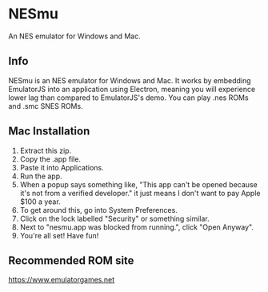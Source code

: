 # NESmu
An NES emulator for Windows and Mac.

## Info
NESmu is an NES emulator for Windows and Mac. It works by embedding EmulatorJS into an application using Electron, meaning you will experience lower lag than compared to EmulatorJS's demo. You can play .nes ROMs and .smc SNES ROMs.

## Mac Installation
1. Extract this zip.
2. Copy the .app file.
3. Paste it into Applications.
4. Run the app.
5. When a popup says something like, "This app can't be opened because it's not from a verified developer." it just means I don't want to pay Apple $100 a year.
6. To get around this, go into System Preferences.
7. Click on the lock labelled "Security" or something similar.
8. Next to "nesmu.app was blocked from running.", click "Open Anyway".
9. You're all set! Have fun!

## Recommended ROM site
https://www.emulatorgames.net
